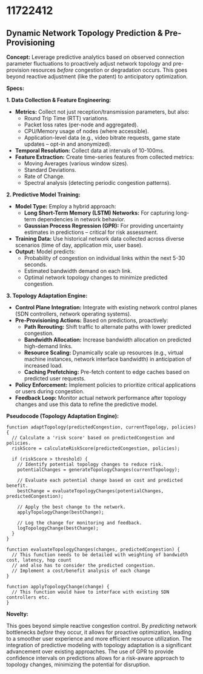 # 11722412

## Dynamic Network Topology Prediction & Pre-Provisioning

**Concept:** Leverage predictive analytics based on observed connection parameter fluctuations to proactively adjust network topology and pre-provision resources *before* congestion or degradation occurs. This goes beyond reactive adjustment (like the patent) to anticipatory optimization.

**Specs:**

**1. Data Collection & Feature Engineering:**

*   **Metrics:** Collect not just reception/transmission parameters, but also:
    *   Round Trip Time (RTT) variations.
    *   Packet loss rates (per-node and aggregated).
    *   CPU/Memory usage of nodes (where accessible).
    *   Application-level data (e.g., video bitrate requests, game state updates – opt-in and anonymized).
*   **Temporal Resolution:** Collect data at intervals of 10-100ms.
*   **Feature Extraction:** Create time-series features from collected metrics:
    *   Moving Averages (various window sizes).
    *   Standard Deviations.
    *   Rate of Change.
    *   Spectral analysis (detecting periodic congestion patterns).

**2. Predictive Model Training:**

*   **Model Type:** Employ a hybrid approach:
    *   **Long Short-Term Memory (LSTM) Networks:** For capturing long-term dependencies in network behavior.
    *   **Gaussian Process Regression (GPR):** For providing uncertainty estimates in predictions – critical for risk assessment.
*   **Training Data:** Use historical network data collected across diverse scenarios (time of day, application mix, user base).
*   **Output:** Model predicts:
    *   Probability of congestion on individual links within the next 5-30 seconds.
    *   Estimated bandwidth demand on each link.
    *   Optimal network topology changes to minimize predicted congestion.

**3. Topology Adaptation Engine:**

*   **Control Plane Integration:**  Integrate with existing network control planes (SDN controllers, network operating systems).
*   **Pre-Provisioning Actions:** Based on predictions, proactively:
    *   **Path Rerouting:** Shift traffic to alternate paths with lower predicted congestion.
    *   **Bandwidth Allocation:** Increase bandwidth allocation on predicted high-demand links.
    *   **Resource Scaling:** Dynamically scale up resources (e.g., virtual machine instances, network interface bandwidth) in anticipation of increased load.
    *   **Caching Prefetching:**  Pre-fetch content to edge caches based on predicted user requests.
*   **Policy Enforcement:** Implement policies to prioritize critical applications or users during congestion.
*   **Feedback Loop:** Monitor actual network performance after topology changes and use this data to refine the predictive model.

**Pseudocode (Topology Adaptation Engine):**

```
function adaptTopology(predictedCongestion, currentTopology, policies) {
  // Calculate a 'risk score' based on predictedCongestion and policies.
  riskScore = calculateRiskScore(predictedCongestion, policies);

  if (riskScore > threshold) {
    // Identify potential topology changes to reduce risk.
    potentialChanges = generateTopologyChanges(currentTopology);

    // Evaluate each potential change based on cost and predicted benefit.
    bestChange = evaluateTopologyChanges(potentialChanges, predictedCongestion);

    // Apply the best change to the network.
    applyTopologyChange(bestChange);

    // Log the change for monitoring and feedback.
    logTopologyChange(bestChange);
  }
}

function evaluateTopologyChanges(changes, predictedCongestion) {
  // This function needs to be detailed with weighting of bandwidth cost, latency, hop count
  // and also has to consider the predicted congestion.
  // Implement a cost/benefit analysis of each change
}

function applyTopologyChange(change) {
  // This function would have to interface with existing SDN controllers etc.
}
```

**Novelty:**

This goes beyond simple reactive congestion control. By *predicting* network bottlenecks *before* they occur, it allows for proactive optimization, leading to a smoother user experience and more efficient resource utilization. The integration of predictive modeling with topology adaptation is a significant advancement over existing approaches.  The use of GPR to provide confidence intervals on predictions allows for a risk-aware approach to topology changes, minimizing the potential for disruption.